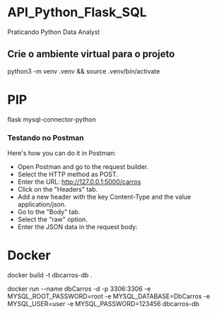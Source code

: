 # API_Python_Flask_SQL
 Praticando Python Data Analyst

## Crie o ambiente virtual para o projeto
python3 -m venv .venv && source .venv/bin/activate

# PIP
flask
mysql-connector-python

### Testando no Postman

Here's how you can do it in Postman:

- Open Postman and go to the request builder.
- Select the HTTP method as POST.
- Enter the URL: http://127.0.0.1:5000/carros
- Click on the "Headers" tab.
- Add a new header with the key Content-Type and the value application/json.
- Go to the "Body" tab.
- Select the "raw" option.
- Enter the JSON data in the request body:


# Docker
docker build -t dbcarros-db .

docker run --name dbCarros -d -p 3306:3306 -e MYSQL_ROOT_PASSWORD=root -e MYSQL_DATABASE=DbCarros -e MYSQL_USER=user -e MYSQL_PASSWORD=123456 dbcarros-db 